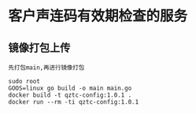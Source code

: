 # 客户声连码有效期检查的服务

## 镜像打包上传
    先打包main,再进行镜像打包
    
    sudo root
    GOOS=linux go build -o main main.go
    docker build -t qztc-config:1.0.1 .
    docker run --rm -ti qztc-config:1.0.1
    